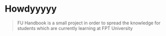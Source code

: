 # Howdyyyyy

> FU Handbook is a small project in order to spread the knowledge for students which are currently learning at FPT University
